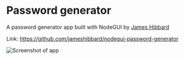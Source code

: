 # Password generator

A password generator app built with NodeGUI by [James Hibbard](https://github.com/jameshibbard)

Link: https://github.com/jameshibbard/nodegui-password-generator


![Screenshot of app](https://res.cloudinary.com/hibbard/image/upload/v1568030141/password-generator.png)
